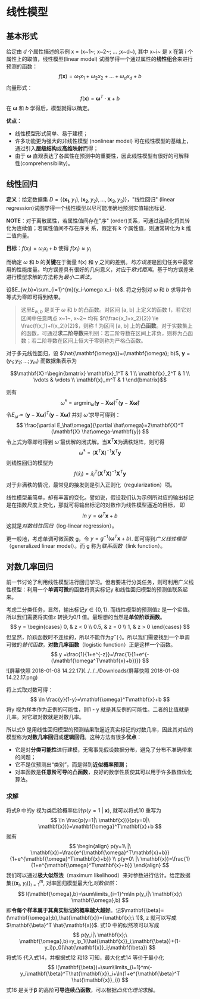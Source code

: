 # 线性模型

## 基本形式

给定由 *d* 个属性描述的示例 x = (x~1~; x~2~; … ;x~d~), 其中 x~i~ 是 x 在第 i 个属性上的取值，线性模型(linear model) 试图学得一个通过属性的**线性组合**来进行预测的函数：
$$
f(\mathbf{x}) = \omega_1 x_1 + \omega_2 x_2 + ... + \omega_d x_d + b
$$
向量形式：
$$
f(\mathbf{x})=\mathbf{\omega}^T \cdot \mathbf{x}+b
$$
在 $\mathbf{\omega}$ 和 $b$ 学得后，模型就得以确定。

**优点**：

- 线性模型形式简单、易于建模；
- 许多功能更为强大的非线性模型 (nonlinear model) 可在线性模型的基础上，通过引入**层级结构**或**高维映射**而得；
- 由于 $\mathbf{\omega}$ 直观表达了各属性在预测中的重要性，因此线性模型有很好的可解释性(comprehensibility)。

## 线性回归

**定义**：给定数据集 $D=\{ (\mathbf{x_1}, y_1), (\mathbf{x_2}, y_2), …, (\mathbf{x_3}, y_3)\}$，"线性回归" (linear regression)试图学得一个线性模型以尽可能准确地预测实值输出标记.

**NOTE**：对于离散属性，若属性值间存在"序" (order)关系，可通过连续化将其转化为连续值；若属性值间不存在序关 系，假定有 k 个属性值，则通常转化为 k 维二值向量。

**目标**：$f(x_i)=\omega_ix_i+b$ 使得 $f(x_i) \approx y_i$

而确定 $\omega$ 和 $b$ 的**关键**在于衡量 f(x) 和 y 之间的差别。*均方误差*是回归任务中最常用的性能度量。均方误差具有很好的几何意义，对应于*欧式距离*。基于均方误差来进行模型求解的方法称为*最小二乘法*。

设$E_{w,b}=\sum_{i=1}^{m}(y_i-\omega x_i -b)$. 将之分别对 $\omega$ 和 $b$ 求导并令等式为零即可得到结果。

> 这里$E_{w,b}$ 是关于 $\omega$ 和 $b$ 的凸函数。对区间 [a, b] 上定义的函数 f，若它对区间中任意两点 x~1~, x~2~ 均有 $f(\frac{x_1+x_2}{2}) \le \frac{f(x_1)+f(x_2)}{2}$，则称 f 为区间 [a, b] 上的**凸函数**。对于实数集上的函数，可通过**求二阶导数**来判别：若二阶导数在区间上非负，则称为凸函数；若二阶导数在区间上恒大于零则称为严格凸函数。

对于多元线性回归，设 $\hat{\mathbf{\omega}}=(\mathbf{\omega}; b)$, $\mathbf{y}=(y_1;y_2; … ; y_m)$ 而数据集表示为

$$\mathbf{X}=\begin{bmatrix} \mathbf{x}_1^T & 1 \\ \mathbf{x}_2^T & 1 \\ \vdots & \vdots \\ \mathbf{x}_m^T & 1 \end{bmatrix}$$

则有
$$
\hat \omega^*=\mathop{\arg \min}_{\hat \omega} (\mathbf{y}-\mathbf{X}\mathbf{\hat \omega})^T (\mathbf{y}-\mathbf{X}\mathbf{\hat \omega})
$$
令$E_\hat\omega=(\mathbf{y}-\mathbf{X}\mathbf{\hat \omega})^T (\mathbf{y}-\mathbf{X}\mathbf{\hat \omega})$ 并对 $\hat\omega$ 求导可得到：
$$
\frac{\partial E_\hat\omega}{\partial \hat\omega}=2\mathbf{X}^T (\mathbf{X} \hat\omega-\mathbf{y})
$$
令上式为零即可得到 $\hat\omega$ 最优解的闭式解。当$\mathbf{X}^T \mathbf{X}$为满秩矩阵，则可得
$$
\hat\omega^*=(\mathbf{X}^T \mathbf{X})^{-1}\mathbf{X}^T \mathbf{y}
$$
则线性回归的模型为
$$
f(\hat x_i)=\hat x_i^T(\mathbf{X}^T \mathbf{X})^{-1}\mathbf{X}^T \mathbf{y}
$$
对于非满秩的情况，最常见的接发则是引入正则化（regularization）项。

线性模型虽简单，却有丰富的变化。譬如说，假设我们认为示例所对应的输出标记是在指数尺度上变化，那就可将输出标记的对数作为线性模型逼近的目标， 即
$$
ln\ y=\mathbf{\omega}^T \mathbf{x}+b
$$
这就是*对数线性回归*（log-linear regression）。

更一般地，考虑单调可微函数 g，令 $y=g^{-1}(\mathbf{\omega}^T \mathbf{x} + b)$. 即可得到*广义线性模型*（generalized linear model）。而 g 称为*联系函数*（link function）。

## 对数几率回归

前一节讨论了利用线性模型进行回归学习。但若要进行分类任务，则可利用广义线性模型：利用一个**单调可微**的函数将真实标记y 和线性回归模型的预测值联系起来。

考虑二分类任务，显然，输出标记$y \in \{0, 1\}$. 而线性模型的预测值z 是一个实值。所以我们需要将实值z 转换为0/1 值。最理想的当然是**单位阶跃函数**。
$$
y =
\begin{cases}
0, & z < 0 \\
0.5, & z = 0 \\
1, & z > 0
\end{cases}
$$
但显然，阶跃函数时不连续的，所以不能作为$g^-(\cdot)$。所以我们需要找到一个单调可微的*替代函数*，**对数几率函数**（logistic function）正是这样一个函数。
$$
y =\frac{1}{1+e^{-z}}=\frac{1}{1+e^{-(\mathbf{\omega^T\mathbf{x}+b})}}
$$
![屏幕快照 2018-01-08 14.22.17](../../../Downloads/屏幕快照 2018-01-08 14.22.17.png)

将上式取对数可得：
$$
\ln \frac{y}{1-y}=\mathbf{\omega}^T\mathbf{x}+b
$$
将y 视为样本作为正例的可能性，则1 - y 就是其反例的可能性。二者的比值就是几率。对它取对数就是对数几率。

所以式9 是用线性回归模型的预测结果取逼近真实标记的对数几率，因此其对应的模型称为**对数几率回归**或**逻辑回归**。这种方法有很多**优点**：

- 它是对**分类可能性**进行建模，无需事先假设数据分布，避免了分布不准确带来的问题；
- 它不是仅预测出“类别”，而是得到**近似概率预测**；
- 对率函数是**任意阶可导**的**凸函数**，良好的数学性质使其可以用于许多数值优化算法。

### 求解

将式9 中的y 视为类后验概率估计$p(y=1\ |\ \mathbf{x})$, 就可以将式10 重写为
$$
\ln \frac{p(y=1|\ \mathbf{x})}{p(y=0|\ \mathbf{x})}=\mathbf{\omega}^T\mathbf{x}+b
$$
就有
$$
\begin{align}
p(y=1\ |\ \mathbf{x})=\frac{e^{\mathbf{\omega}^T\mathbf{x}+b}}{1+e^{\mathbf{\omega}^T\mathbf{x}+b}} \\
p(y=0\ |\ \mathbf{x})=\frac{1}{1+e^{\mathbf{\omega}^T\mathbf{x}+b}}
\end{align}
$$
我们可以通过**极大似然法**（maximum likelihood）来对参数进行估计。给定数据集$\{(\mathbf{x}_i,\ y_i)\}^m_{i=1}$, 对率回归模型最大化*对数似然*：
$$
l(\mathbf{\omega},b)=\sum\limits_{i=1}^m\ln p(y_i|\ \mathbf{x};\ \mathbf{\omega},b)
$$
即**令每个样本属于其真实标记的概率越大越好**。记$\mathbf{\beta}=(\mathbf{\omega};b),\hat{\mathbf{x}}=(\mathbf{x};\ 1)$, z 就可以写成$\mathbf{\beta}^T \hat{\mathbf{x}}$. 式10 中的似然项可以写成
$$
p(y_i|\ \mathbf{x};\ \mathbf{\omega},b)=y_ip_1(\hat{\mathbf{x}}_i;\mathbf{\beta})+(1-y_i)p_0(\hat{\mathbf{x}}_i;\mathbf{\beta})
$$
将式15 代入式14，并根据式12 和13 可知，最大化式14 等价于最小化
$$
l(\mathbf{\beta})=\sum\limits_{i=1}^m(-y_i\mathbf{\beta}^T\hat{\mathbf{x}}_i+\ln(1+e^{\mathbf{\beta}^T \hat{\mathbf{x}}_i})
$$
式16 是关于$\mathbf{\beta}$ 的高阶**可导连续凸函数**，可以根据*凸优化理论*求解。